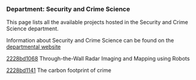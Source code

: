 ### Department: Security and Crime Science

This page lists all the available projects hosted in the Security and Crime Science department.

Information about Security and Crime Science can be found on the [departmental website](https://www.ucl.ac.uk/security-crime-science)

[2228bd1068](../projects/2228bd1068.md) Through-the-Wall Radar Imaging and Mapping using Robots

[2228bd1141](../projects/2228bd1141.md) The carbon footprint of crime
